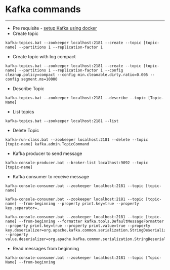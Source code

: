 # Kafka commands
------
* Pre requisite - [setup Kafka using docker](setup-with-docker.md)
* Create topic
```
kafka-topics.bat --zookeeper localhost:2181 --create --topic [topic-name] --partitions 1 --replication-factor 1
```
* Create topic with log compact
```
kafka-topics.bat --zookeeper localhost:2181 --create --topic [topic-name] --partitions 1 --replication-factor 1 --config cleanup.policy=compact --config min.cleanable.dirty.ratio=0.005 --config segment.ms=10000
```
* Describe Topic
```
kafka-topics.bat --zookeeper localhost:2181 --describe --topic [Topic-Name]
```
* List topics
```
kafka-topics.bat --zookeeper localhost:2181 --list
```
* Delete Topic
```
kafka-run-class.bat --zookeeper localhost:2181 --delete --topic [topic-name] kafka.admin.TopicCommand
```
* Kafka producer to send message
```
kafka-console-producer.bat --broker-list localhost:9092 --topic [topic-name]
```
* Kafka consumer to receive message
```
kafka-console-consumer.bat --zookeeper localhost:2181 --topic [topic-name]

kafka-console-consumer.bat --zookeeper localhost:2181 --topic [topic-name] --from-beginning --property print.key=true --property key.separator=,

kafka-console-consumer.bat --zookeeper localhost:2181 --topic [topic-name] --from-beginning --formatter kafka.tools.DefaultMessageFormatter --property print.key=true --property print.value=true --property key.deserializer=org.apache.kafka.common.serialization.StringDeserializer --property value.deserializer=org.apache.kafka.common.serialization.StringDeserializer
```
* Read messages from beginning
```
kafka-console-consumer.bat --zookeeper localhost:2181 --topic [Topic-Name] --from-beginning
```
